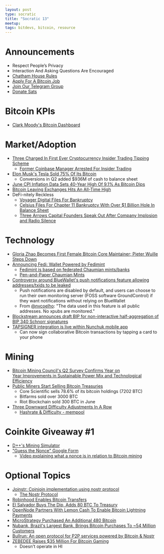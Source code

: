 ```yaml
---
layout: post
type: socratic
title: "Socratic 13"
meetup:
tags: bitdevs, bitcoin, resource
---
```


# Announcements

- Respect People’s Privacy
- Interaction And Asking Questions Are Encouraged
- [Chatham House Rules](https://www.chathamhouse.org/about-us/chatham-house-rule)
- [Apply For A Bitcoin Job](https://bitcoinerjobs.com/)
- [Join Our Telegram Group](https://t.me/+Uh9gbHO9EHFkZWJh)
- [Donate Sats](https://checkout.opennode.com/p/5dea6b7a-d33c-4fda-b54c-98f092814c7d)

# Bitcoin KPIs

- [Clark Moody's Bitcoin Dashboard](https://bitcoin.clarkmoody.com/dashboard/)

# Market/Adoption

- [Three Charged In First Ever Cryptocurrency Insider Trading Tipping Scheme](https://www.justice.gov/usao-sdny/pr/three-charged-first-ever-cryptocurrency-insider-trading-tipping-scheme)
	- [Former Coinbase Manager Arrested For Insider Trading](https://bitcoinmagazine.com/legal/former-coinbase-manager-arrested-for-insider-trading)
- [Elon Musk's Tesla Sold 75% Of Its Bitcoin](https://bitcoinmagazine.com/business/breaking-elon-musks-tesla-sold-75-of-its-bitcoin)
	- Conversions in Q2 added $936M of cash to balance sheet
- [June CPI Inflation Data Sets 40-Year High Of 9.1% As Bitcoin Dips](https://bitcoinmagazine.com/markets/june-cpi-inflation-data-sets-40-year-high-as-bitcoin-dips)
- [Bitcoin Leaving Exchanges Hits An All-Time High](https://bitcoinmagazine.com/markets/bitcoin-leaving-exchanges-hits-an-all-time-high)
- DeFi-nitely Reckless
	- [Voyager Digital Files For Bankruptcy](https://bitcoinmagazine.com/business/voyager-digital-files-for-bankruptcy)
	- [Celsius Files For Chapter 11 Bankruptcy With Over $1 Billion Hole In Balance Sheet](https://bitcoinmagazine.com/business/celsius-files-for-chapter-11-bankruptcy)
	- [Three Arrows Capital Founders Speak Out After Company Implosion and Radio Silence](https://www.btctimes.com/news/three-arrows-capital-founders-speak-out-after-company-implosion-and-radio-silence)

# Technology

- [Gloria Zhao Becomes First Female Bitcoin Core Maintainer; Pieter Wuille Steps Down](https://bitcoinmagazine.com/technical/first-female-bitcoin-core-maintainer)
- [Announcing Fedi: Wallet Powered by Fedimint](https://bitcoinmagazine.com/business/fedi-global-bitcoin-adoption-tech)
	- [Fedimint is based on federated Chaumian mints/banks](https://fedimint.org/)
	- [Pen-and-Paper Chaumian Mints](https://vimeo.com/731755923)
- [Controversy around BlueWallet's push notifications feature allowing addresses/txids to be leaked](https://github.com/BlueWallet/BlueWallet/issues/4806)
	- Push notifications are disabled by default, and users can choose to run their own monitoring server (FOSS software GroundControl) if they want notifications without relying on BlueWallet
	- From [@nvcoelho](https://twitter.com/nvcoelho): "The data used in this feature is all public addresses. No xpubs are monitored."
- [Blockstream announces draft BIP for non-interactive half-aggregation of BIP 340 Schnorr signatures](https://bitcoinmagazine.com/technical/blockstream-announces-progress-on-signature-aggregation)
-  [TAPSIGNER integration is live within Nunchuk mobile app](https://twitter.com/nvk/status/1550894649845305345)
	- Can now sign collaborative Bitcoin transactions by tapping a card to your phone

# Mining

- [Bitcoin Mining Council's Q2 Survey Confirms Year on Year Improvements in Sustainable Power Mix and Technological Efficiency](https://bitcoinminingcouncil.com/bitcoin-mining-electricity-mix-increased-to-59-5-sustainable-in-q2-2022/)
- [Public Miners Start Selling Bitcoin Treasuries](https://bitcoinmagazine.com/business/public-miners-start-selling-bitcoin-treasuries)
	- Core Scientific sells 78.6% of its bitcoin holdings (7202 BTC)
	- Bitfarms sold over 3000 BTC
	- Riot Blockchain sold 300 BTC in June
- [Three Downward Difficulty Adjustments In A Row](https://bitcoinmagazine.com/technical/three-bitcoin-mining-downward-adjustments-in-a-row)
	- [Hashrate & Difficulty - mempool](https://mempool.space/graphs/mining/hashrate-difficulty)

# Coinkite Giveaway #1

- [D++'s Mining Simulator](https://dplusplus.me/nonce)
- ["Guess the Nonce" Google Form](https://forms.gle/tSTb13ZkPyu5pTYY6)
	- [Video explaining what a nonce is in relation to Bitcoin mining](https://youtu.be/6MgJCGb01jI)

# Optional Topics

- [Joinstr: Coinjoin implementation using nostr protocol](https://gist.github.com/1440000bytes/1c305097b070c8374cc3b91f50314a45)
	- [The Nostr Protocol](https://dev.to/melvincarvalho/the-nostr-protocol-nip01-5ach)
- [Robinhood Enables Bitcoin Transfers](https://bitcoinmagazine.com/business/robinhood-enables-bitcoin-transfers)
- [El Salvador Buys The Dip, Adds 80 BTC To Treasury](https://bitcoinmagazine.com/business/el-salvador-buys-the-dip-adds-80-btc-to-treasury)
- [OpenNode Partners With Lemon Cash To Enable Bitcoin Lightning Payments](https://bitcoinmagazine.com/business/opennode-partners-with-lemon-cash-to-enable-bitcoin-lightning-payments)
- [MicroStrategy Purchased An Additional 480 Bitcoin](https://bitcoinmagazine.com/business/michael-saylor-announces-480-bitcoin-buy-for-microstrategy)
- [Nubank, Brazil's Largest Bank, Brings Bitcoin Purchases To ~54 Million Customers](https://bitcoinmagazine.com/business/nubank-rolls-out-bitcoin-buying-in-brazil)
- [Bullrun: An open protocol for P2P services powered by Bitcoin & Nostr](https://github.com/ArcadeCity/bullrun)
- [ZEBEDEE Raises $35 Million For Bitcoin Gaming](https://bitcoinmagazine.com/business/zebedee-raises-35-million-for-bitcoin-gaming)
	- Doesn't operate in HI
